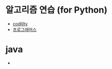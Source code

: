 
# 알고리즘 연습 (for Python)
- [codlilty](https://github.com/bydkoon/algorithm/tree/master/algorithm/codility)
- [프로그래머스](https://github.com/bydkoon/algorithm/tree/master/algorithm/프로그래머스)

# java
- 

